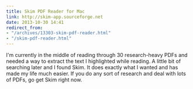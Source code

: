 ```yaml
---
title: Skim PDF Reader for Mac
link: http://skim-app.sourceforge.net
date: 2013-10-30 14:41
redirect_from:
- "/archives/13303-skim-pdf-reader.html"
- "/skim-pdf-reader.html"
---
```



I'm currently in the middle of reading through 30 research-heavy PDFs and needed a way to extract the text I highlighted while reading. A little bit of searching later and I found Skim. It does exactly what I wanted and has made my life much easier. If you do any sort of research and deal with lots of PDFs, go get Skim right now.
